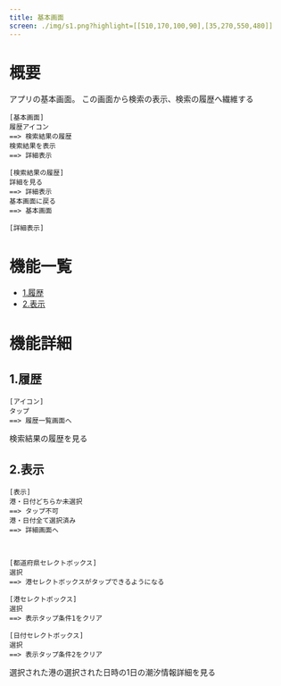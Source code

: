 ```yaml
---
title: 基本画面
screen: ./img/s1.png?highlight=[[510,170,100,90],[35,270,550,480]]
---
```


# 概要

アプリの基本画面。
この画面から検索の表示、検索の履歴へ繊維する

```uiflows
[基本画面]
履歴アイコン
==> 検索結果の履歴
検索結果を表示
==> 詳細表示

[検索結果の履歴]
詳細を見る
==> 詳細表示
基本画面に戻る
==> 基本画面

[詳細表示]
```

# 機能一覧

* [1.履歴](#1.履歴)
* [2.表示](#2.表示)

# 機能詳細

## 1.履歴

```uiflows
[アイコン]
タップ
==> 履歴一覧画面へ
```

検索結果の履歴を見る

## 2.表示

```uiflows
[表示]
港・日付どちらか未選択
==> タップ不可
港・日付全て選択済み
==> 詳細画面へ



[都道府県セレクトボックス]
選択
==> 港セレクトボックスがタップできるようになる

[港セレクトボックス]
選択
==> 表示タップ条件1をクリア

[日付セレクトボックス]
選択
==> 表示タップ条件2をクリア

```
選択された港の選択された日時の1日の潮汐情報詳細を見る
